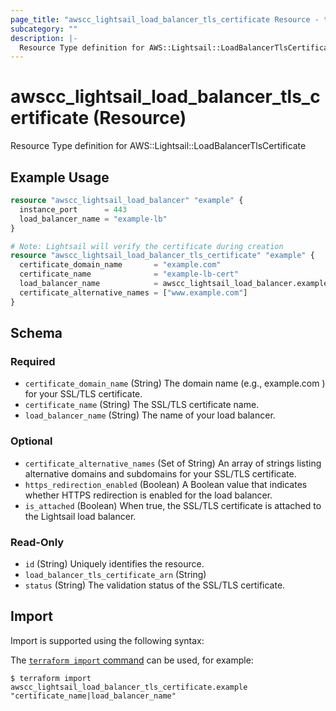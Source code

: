 ```yaml
---
page_title: "awscc_lightsail_load_balancer_tls_certificate Resource - terraform-provider-awscc"
subcategory: ""
description: |-
  Resource Type definition for AWS::Lightsail::LoadBalancerTlsCertificate
---
```


# awscc_lightsail_load_balancer_tls_certificate (Resource)

Resource Type definition for AWS::Lightsail::LoadBalancerTlsCertificate

## Example Usage

```terraform
resource "awscc_lightsail_load_balancer" "example" {
  instance_port      = 443
  load_balancer_name = "example-lb"
}

# Note: Lightsail will verify the certificate during creation
resource "awscc_lightsail_load_balancer_tls_certificate" "example" {
  certificate_domain_name       = "example.com"
  certificate_name              = "example-lb-cert"
  load_balancer_name            = awscc_lightsail_load_balancer.example.load_balancer_name
  certificate_alternative_names = ["www.example.com"]
}
```

<!-- schema generated by tfplugindocs -->
## Schema

### Required

- `certificate_domain_name` (String) The domain name (e.g., example.com ) for your SSL/TLS certificate.
- `certificate_name` (String) The SSL/TLS certificate name.
- `load_balancer_name` (String) The name of your load balancer.

### Optional

- `certificate_alternative_names` (Set of String) An array of strings listing alternative domains and subdomains for your SSL/TLS certificate.
- `https_redirection_enabled` (Boolean) A Boolean value that indicates whether HTTPS redirection is enabled for the load balancer.
- `is_attached` (Boolean) When true, the SSL/TLS certificate is attached to the Lightsail load balancer.

### Read-Only

- `id` (String) Uniquely identifies the resource.
- `load_balancer_tls_certificate_arn` (String)
- `status` (String) The validation status of the SSL/TLS certificate.

## Import

Import is supported using the following syntax:

The [`terraform import` command](https://developer.hashicorp.com/terraform/cli/commands/import) can be used, for example:

```shell
$ terraform import awscc_lightsail_load_balancer_tls_certificate.example "certificate_name|load_balancer_name"
```
